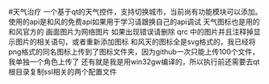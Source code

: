 #天气治疗
一个基于qt的天气控件，支持切换城市，当前尚有功能模块可以添加。
使用的api是和风的免费api如果用于学习请跟换自己的api调试
天气图标也是用的和风官方的
画面图片为网络图片
如果出现错误请删除 qrc 中的图片并且注释掉显示图片的相关语句，或者重新添加图标
和风天的图标全是svg格式的，我已经将png格式的同名图标上传到了图标文件夹，因为github一次只能上传100个文件，我单独一个角色上传了
还有就是我是用win32gw编译的，所以执行前还需要去qt根目录复制ssl相关的两个配置文件
